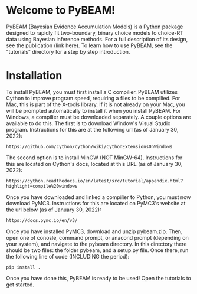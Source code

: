 # Welcome to PyBEAM!
PyBEAM (Bayesian Evidence Accumulation Models) is a Python package designed to rapidly fit two-boundary, binary choice models to choice-RT data using Bayesian inference methods. For a full description of its design, see the publication (link here). To learn how to use PyBEAM, see the "tutorials" directory for a step by step introduction.

# Installation

To install PyBEAM, you must first install a C compilier. PyBEAM utilizes Cython to improve program speed, requiring a files to be compilied. For Mac, this is part of the X-tools library. If it is not already on your Mac, you will be prompted automatically to install it when you install PyBEAM. For Windows, a compilier must be downloaded separately. A couple options are available to do this. The first is to download Window's Visual Studio program. Instructions for this are at the following url (as of January 30, 2022):

    https://github.com/cython/cython/wiki/CythonExtensionsOnWindows
    
The second option is to install MinGW (NOT MinGW-64). Instructions for this are located on Cython's docs, located at this URL (as of January 30, 2022):

    https://cython.readthedocs.io/en/latest/src/tutorial/appendix.html?highlight=compile%20windows
    
Once you have downloaded and linked a compilier to Python, you must now download PyMC3. Instructions for this are located on PyMC3's website at the url below (as of January 30, 2022):

    https://docs.pymc.io/en/v3/
    
Once you have installed PyMC3, download and unzip pybeam.zip. Then, open one of conosle, command prompt, or anacond prompt (depending on your system), and navigate to the pybeam directory. In this directory there should be two files: the folder pybeam, and a setup.py file. Once there, run the following line of code (INCLUDING the period):

    pip install .
    
Once you have done this, PyBEAM is ready to be used! Open the tutorials to get started.
